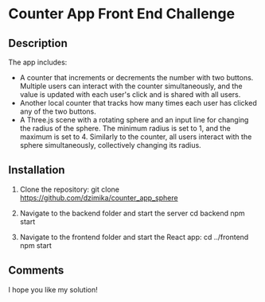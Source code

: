 # Counter App Front End Challenge

## Description

The app includes:

- A counter that increments or decrements the number with two buttons. Multiple users can interact with the counter simultaneously, and the value is updated with each user's click and is shared with all users.
- Another local counter that tracks how many times each user has clicked any of the two buttons.
- A Three.js scene with a rotating sphere and an input line for changing the radius of the sphere. The minimum radius is set to 1, and the maximum is set to 4. Similarly to the counter, all users interact with the sphere simultaneously, collectively changing its radius.

## Installation

1. Clone the repository:
   git clone https://github.com/dzimika/counter_app_sphere

2. Navigate to the backend folder and start the server
   cd backend
   npm start

3. Navigate to the frontend folder and start the React app:
   cd ../frontend
   npm start

## Comments
I hope you like my solution!

